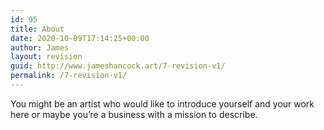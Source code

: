 ```yaml
---
id: 95
title: About
date: 2020-10-09T17:14:25+00:00
author: James
layout: revision
guid: http://www.jameshancock.art/7-revision-v1/
permalink: /7-revision-v1/
---
```

You might be an artist who would like to introduce yourself and your work here or maybe you’re a business with a mission to describe.